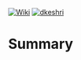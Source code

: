 [![Wiki](https://img.shields.io/badge/Study-Wiki-blue?logo=wikipedia)](https://github.com/dkeshri/Study)
[![dkeshri](https://img.shields.io/badge/dkeshri-yellow?logo=github)](https://github.com/dkeshri/Study)
# Summary 
